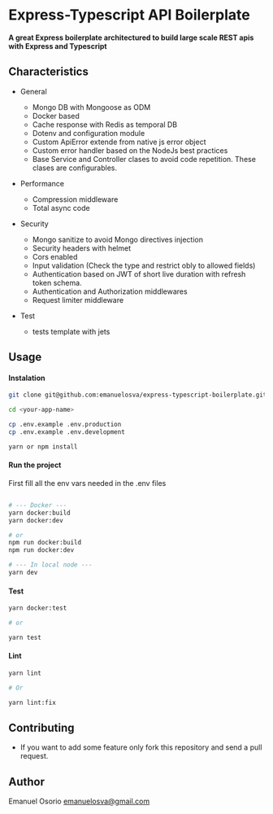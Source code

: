# Express-Typescript API Boilerplate

**A great Express boilerplate architectured to build large scale REST apis with Express and Typescript**

## Characteristics

- General
  * Mongo DB with Mongoose as ODM
  * Docker based
  * Cache response with Redis as temporal DB
  * Dotenv and configuration module
  * Custom ApiError extende from native js error object
  * Custom error handler based on the NodeJs best practices
  * Base Service and Controller clases to avoid code repetition. These clases are configurables.

- Performance
  * Compression middleware
  * Total async code

- Security
  * Mongo sanitize to avoid Mongo directives injection
  * Security headers with helmet
  * Cors enabled
  * Input validation (Check the type and restrict obly to allowed fields)
  * Authentication based on JWT of short live duration with refresh token schema.
  * Authentication and Authorization middlewares
  * Request limiter middleware

- Test
  * tests template with jets


## Usage

#### Instalation

```bash
git clone git@github.com:emanuelosva/express-typescript-boilerplate.git <your-app-name>

cd <your-app-name>

cp .env.example .env.production
cp .env.example .env.development

yarn or npm install
```

#### Run the project

First fill all the env vars needed in the .env files

```bash

# --- Docker ---
yarn docker:build
yarn docker:dev

# or
npm run docker:build
npm run docker:dev

# --- In local node ---
yarn dev
```

#### Test

```bash
yarn docker:test

# or

yarn test
```


#### Lint

```bash
yarn lint

# Or

yarn lint:fix
```

## Contributing

* If you want to add some feature only fork this repository and send a pull request.

## Author

Emanuel Osorio <emanuelosva@gmail.com>
